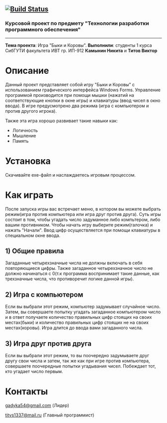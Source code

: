 [![Build Status](https://travis-ci.org/sweetechka/Bulls-and-cows.svg?branch=master)](https://travis-ci.org/github/sweetechka/Bulls-and-cows)
---
   ### Курсовой проект по предмету "Технологии разработки программного обеспечения" 
---

 **Тема проекта**: Игра "Быки и Коровы".
 **Выполнили**: студенты 1 курса СибГУТИ факультета ИВТ гр. ИП-912
 **Камынин Никита** и **Титов Виктор**

# Описание 
Данный проект представляет собой игру "Быки и Коровы" с использованием графического интерфейса Windows Forms. Управление программой производится при помощи мышки (нажатий на соответствующие кнопки в окне игры) и клавиатуры (ввод чисел в окно ввода). В игре предусмотрено два режима (игра с компьютером и против другого игрока).

Также эта игра хорошо развивает такие навыки как:
* Логичность
* Мышление
* Память



# Установка 
Скачивайте exe-файл и наслаждаетесь игровым процессом.



# Как играть 
После запуска игры вас встречает меню, в котором вы можете выбрать режим(игра против компьютера или игра друг против друга). Суть игры состоит в том, чтобы угадать число задуманное либо компьтером, либо вашим противником. Чтобы начать игру выберите режим(галочка) и нажать "Начали". Ввод цифр осуществляется при помощи клавиатуры в специальном окне ввода. 

## 1) Общие правила

Загаданные четырехзначные числа не должны включать в себя повторяющиеся цифры. Также загаданное четырехзначное число не должно начинаться с 0(т.к программа воспринимает такие данные, как трехзначные числа, что противоречит логике данной игры).

## 2) Игра с компьютером

Если вы выбрали этот режим, компьютер задумывает случайное число. Затем, вы совершаете попытку угадать загаданное компьютером число и в ответ получаете количество правильных цифр стоящих на своих местах(быки) и количество правильных цифр стоящих не на своих местах(коровы). Игра длится до ввода вами загаданного числа.

## 3) Игра друг против друга

Если вы выбрали этот режим, то вы поочередно задумываете друг другу свои числа и затем, так же как при игре против компьютера, совершаете поочередные попытки угадывания чисел. Побеждает тот, кто угадает число первым.



# Контакты
gadyka54@gmail.com (Лидер)

titvs1337@mail.ru (Главный программист)
